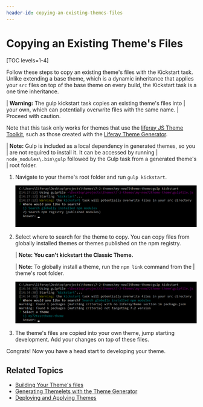 ```yaml
---
header-id: copying-an-existing-themes-files
---
```


# Copying an Existing Theme's Files

[TOC levels=1-4]

Follow these steps to copy an existing theme's files with the Kickstart task. 
Unlike extending a base theme, which is a dynamic inheritance that applies your 
`src` files on top of the base theme on every build, the Kickstart task is a one 
time inheritance. 

| **Warning:** The gulp kickstart task copies an existing theme's files into 
| your own, which can potentially overwrite files with the same name. 
| Proceed with caution. 

Note that this task only works for themes that use the 
[liferay JS Theme Toolkit](https://github.com/liferay/liferay-themes-sdk/tree/master/packages), 
such as those created with the 
[Liferay Theme Generator](/docs/7-2/reference/-/knowledge_base/r/installing-the-theme-generator-and-creating-a-theme). 

| **Note:** Gulp is included as a local dependency in generated themes, so you 
| are not required to install it. It can be accessed by running 
| `node_modules\.bin\gulp` followed by the Gulp task from a generated theme's 
| root folder.

1.  Navigate to your theme's root folder and run `gulp kickstart`.

    ![Figure 1: Run the `gulp kickstart` task to copy a theme's files into your own theme.](../../../../images/theme-ext-kickstarting-themes-gulp-kickstart.png)

2.  Select where to search for the theme to copy. You can copy files from 
    globally installed themes or themes published on the npm registry.
    
    | **Note:** **You can't kickstart the Classic Theme.**
    
    | **Note:** To globally install a theme, run the `npm link` command from the 
    | theme's root folder.

    ![Figure 2: You can copy files from  globally installed themes.](../../../../images/theme-ext-kickstarting-themes-global-theme.png)

3.  The theme's files are copied into your own theme, jump starting development. 
    Add your changes on top of these files.
    
Congrats! Now you have a head start to developing your theme. 
 
## Related Topics

- [Building Your Theme's files](/docs/7-2/frameworks/-/knowledge_base/f/building-your-themes-files)
- [Generating Themelets with the Theme Generator](/docs/7-2/reference/-/knowledge_base/r/creating-themelets-with-the-themes-generator)
- [Deploying and Applying Themes](/docs/7-2/frameworks/-/knowledge_base/f/deploying-and-applying-themes)
